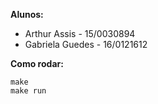 **Alunos:**

- Arthur Assis - 15/0030894  
- Gabriela Guedes - 16/0121612

**Como rodar:**

```
make
make run
```


